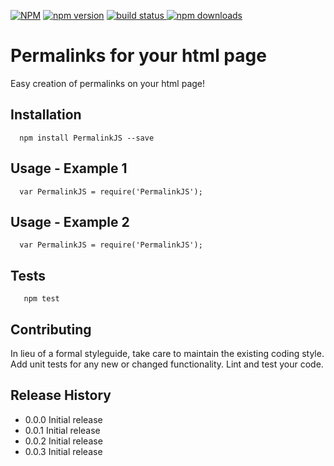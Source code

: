 [![NPM](https://nodei.co/npm/PermalinkJS.png?downloads=true&downloadRank=true&stars=true)](https://www.npmjs.com/package/PermalinkJS)
[![npm version](https://badge.fury.io/js/PermalinkJS.svg)](https://www.npmjs.com/package/PermalinkJS)
<a href="https://www.npmjs.com/package/PermalinkJS">
    <img src="https://img.shields.io/travis/badges/shields.svg"
         alt="build status">
</a>
[![npm downloads](https://img.shields.io/npm/dm/PermalinkJS.svg?style=flat)](https://www.npmjs.com/package/PermalinkJS)


Permalinks for your html page
=======================================

Easy creation of permalinks on your html page!

## Installation

```shell
  npm install PermalinkJS --save
```
  
## Usage - Example 1

```
  var PermalinkJS = require('PermalinkJS');

```

## Usage - Example 2

```
  var PermalinkJS = require('PermalinkJS');

```

## Tests

```shell
   npm test
```

## Contributing

In lieu of a formal styleguide, take care to maintain the existing coding style.
Add unit tests for any new or changed functionality. Lint and test your code.

## Release History

* 0.0.0 Initial release
* 0.0.1 Initial release
* 0.0.2 Initial release
* 0.0.3 Initial release
